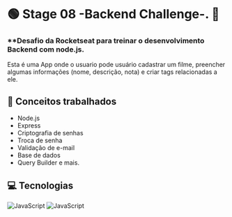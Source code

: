 # :green_circle: Stage 08 -Backend Challenge-. :sunflower:
### **Desafio da Rocketseat para treinar o desenvolvimento Backend com node.js. 

Esta é uma App onde o usuario pode usuário cadastrar um filme, preencher algumas informações (nome, descrição, nota) e criar tags relacionadas a ele.



## :memo: Conceitos trabalhados

- Node.js
- Express
- Criptografia de senhas
- Troca de senha
- Validação de e-mail
- Base de dados
- Query Builder e mais.


## :computer: Tecnologias

<div>
  <!-- HTML5 -->
  <!--<img src="https://img.shields.io/badge/HTML5-E34F26?style=for-the-badge&logo=html5&logoColor=white" alt="HTML5"/>-->
  <!-- CSS3 -->
  <!--<img src="https://img.shields.io/badge/CSS3-1572B6?style=for-the-badge&logo=css3&logoColor=white" alt="CSS3"/>-->

  <!-- JavaScript -->
   <img src="https://img.shields.io/badge/JavaScript-F7DF1E?style=for-the-badge&logo=javascript&logoColor=black" alt="JavaScript"/> 
  
   <!-- Node.js -->
   <img src="https://img.shields.io/badge/Node.js-43853D?style=for-the-badge&logo=node.js&logoColor=white" alt="JavaScript"/> 

  <!-- React Native -->
  <!-- <img src="https://img.shields.io/badge/React_Native-20232A?style=for-the-badge&logo=react&logoColor=61DAFB" alt="React Native"/> -->

  <!-- ReactJS -->
  <!-- <img src="https://img.shields.io/badge/React-20232A?style=for-the-badge&logo=react&logoColor=61DAFB" alt="ReactJS"/> -->
<div/>

